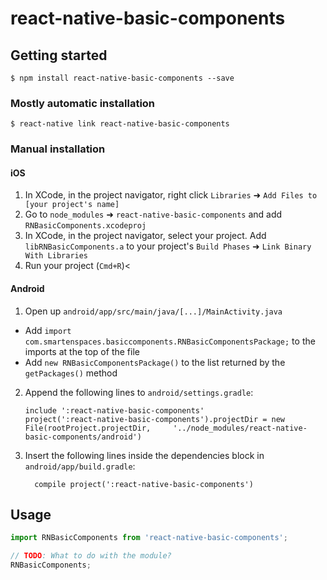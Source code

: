 
# react-native-basic-components

## Getting started

`$ npm install react-native-basic-components --save`

### Mostly automatic installation

`$ react-native link react-native-basic-components`

### Manual installation


#### iOS

1. In XCode, in the project navigator, right click `Libraries` ➜ `Add Files to [your project's name]`
2. Go to `node_modules` ➜ `react-native-basic-components` and add `RNBasicComponents.xcodeproj`
3. In XCode, in the project navigator, select your project. Add `libRNBasicComponents.a` to your project's `Build Phases` ➜ `Link Binary With Libraries`
4. Run your project (`Cmd+R`)<

#### Android

1. Open up `android/app/src/main/java/[...]/MainActivity.java`
  - Add `import com.smartenspaces.basiccomponents.RNBasicComponentsPackage;` to the imports at the top of the file
  - Add `new RNBasicComponentsPackage()` to the list returned by the `getPackages()` method
2. Append the following lines to `android/settings.gradle`:
  	```
  	include ':react-native-basic-components'
  	project(':react-native-basic-components').projectDir = new File(rootProject.projectDir, 	'../node_modules/react-native-basic-components/android')
  	```
3. Insert the following lines inside the dependencies block in `android/app/build.gradle`:
  	```
      compile project(':react-native-basic-components')
  	```


## Usage
```javascript
import RNBasicComponents from 'react-native-basic-components';

// TODO: What to do with the module?
RNBasicComponents;
```
  